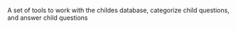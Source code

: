 A set of tools to work with the childes database, categorize child questions, and answer child questions